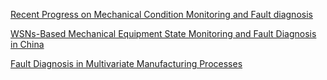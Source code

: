 [Recent Progress on Mechanical Condition Monitoring and Fault diagnosis](http://ac.els-cdn.com/S187770581101530X/1-s2.0-S187770581101530X-main.pdf?_tid=933a0b58-e90c-11e6-809f-00000aacb361&acdnat=1486015270_b75104f5164a840d7cde9b4047563236)

[WSNs-Based Mechanical Equipment State Monitoring and Fault Diagnosis in China](http://journals.sagepub.com/doi/pdf/10.1155/2015/528464)

[Fault Diagnosis in Multivariate Manufacturing Processes](http://diginole.lib.fsu.edu/islandora/object/fsu:168903/datastream/PDF/view)
